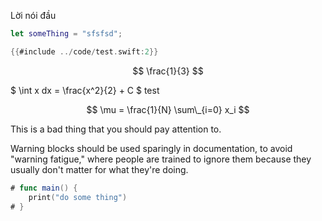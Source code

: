 Lời nói đầu

```swift
let someThing = "sfsfsd";
```

```swift
{{#include ../code/test.swift:2}}
```

$$ \frac{1}{3} $$

$ \int x dx = \frac{x^2}{2} + C $ test

$$ \mu = \frac{1}{N} \sum\_{i=0} x_i $$

<div class="warning">

This is a bad thing that you should pay attention to.

Warning blocks should be used sparingly in documentation, to avoid "warning
fatigue," where people are trained to ignore them because they usually don't
matter for what they're doing.

</div>

```swift
# func main() {
    print("do some thing")
# }
```

